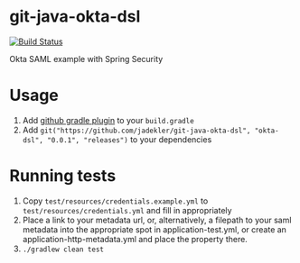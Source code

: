 # git-java-okta-dsl

[![Build Status](https://travis-ci.org/jadekler/git-java-okta-dsl.svg?branch=master)](https://travis-ci.org/jadekler/git-java-okta-dsl)

Okta SAML example with Spring Security

# Usage

1. Add [github gradle plugin](https://github.com/layerhq/gradle-git-repo-plugin) to your `build.gradle`
1. Add `git("https://github.com/jadekler/git-java-okta-dsl", "okta-dsl", "0.0.1", "releases")` to your dependencies

# Running tests

1. Copy `test/resources/credentials.example.yml` to `test/resources/credentials.yml` and fill in appropriately
1. Place a link to your metadata url, or, alternatively, a filepath to your saml metadata into the appropriate spot in application-test.yml, or create an application-http-metadata.yml and place the property there.
1. `./gradlew clean test`